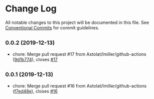 # Change Log

All notable changes to this project will be documented in this file.
See [Conventional Commits](https://conventionalcommits.org) for commit guidelines.

## <small>0.0.2 (2019-12-13)</small>

* chore: Merge pull request #17 from Astolat/lmiller/github-actions ([9d1b774](https://github.com/Astolat/main/commit/9d1b774)), closes [#17](https://github.com/Astolat/main/issues/17)





## <small>0.0.1 (2019-12-13)</small>

* chore: Merge pull request #16 from Astolat/lmiller/github-actions ([f7ed48e](https://github.com/Astolat/main/commit/f7ed48e)), closes [#16](https://github.com/Astolat/main/issues/16)
